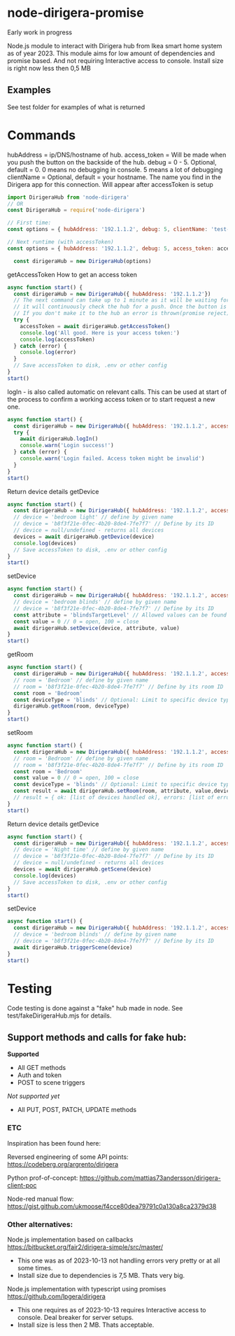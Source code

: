 # node-dirigera-promise

Early work in progress

Node.js module to interact with Dirigera hub from Ikea smart home system as of year 2023.
This module aims for low amount of dependencies and promise based. And not requiring Interactive access to console.
Install size is right now less then 0,5 MB

## Examples

See test folder for examples of what is returned

# Commands

hubAddress = ip/DNS/hostname of hub.
access_token = Will be made when you push the button on the backside of the hub.
debug = 0 - 5. Optional, default = 0. 0 means no debugging in console. 5 means a lot of debugging 
clientName = Optional, default = your hostname. The name you find in the Dirigera app for this connection. Will appear after accessToken is setup
```js
import DirigeraHub from 'node-dirigera'
// OR
const DirigeraHub = require('node-dirigera')

// First time:
const options = { hubAddress: '192.1.1.2', debug: 5, clientName: 'test-node-dirigera' }

// Next runtime (with accessToken)
const options = { hubAddress: '192.1.1.2', debug: 5, access_token: accessToken, clientName: 'test-node-dirigera' }

  const dirigeraHub = new DirigeraHub(options)

```
getAccessToken
How to get an access token
```js
async function start() {
  const dirigeraHub = new DirigeraHub({ hubAddress: '192.1.1.2'})
  // The next command can take up to 1 minute as it will be waiting for you to push the button.
  // it will continuously check the hub for a push. Once the button is pressed you will get the access token.
  // If you don't make it to the hub an error is thrown(promise reject).
  try {
    accessToken = await dirigeraHub.getAccessToken()
    console.log('All good. Here is your access token:')
    console.log(accessToken)
  } catch (error) {
    console.log(error)
  }
  // Save accessToken to disk, .env or other config
}
start()
```

logIn - is also called automatic on relevant calls. This can be used at start of the process to confirm a working access token or to start request a new one.
```js
async function start() {
  const dirigeraHub = new DirigeraHub({ hubAddress: '192.1.1.2', access_token: 'insertAccessTokenHere'})
  try {
    await dirigeraHub.logIn()
    console.warn('Login success!')
  } catch (error) {
    console.warn('Login failed. Access token might be invalid')
  }
}
start()
```

Return device details
getDevice
```js
async function start() {
  const dirigeraHub = new DirigeraHub({ hubAddress: '192.1.1.2', access_token: 'insertAccessTokenHere'})
  // device = 'bedroom light' // define by given name
  // device = 'b8f3f21e-0fec-4b20-8de4-7fe7f7' // Define by its ID
  // device = null/undefined - returns all devices
  devices = await dirigeraHub.getDevice(device)
  console.log(devices)
  // Save accessToken to disk, .env or other config
}
start()
```

setDevice
```js
async function start() {
  const dirigeraHub = new DirigeraHub({ hubAddress: '192.1.1.2', access_token: 'insertAccessTokenHere'})
  // device = 'bedroom blinds' // define by given name
  // device = 'b8f3f21e-0fec-4b20-8de4-7fe7f7' // Define by its ID
  const attribute = 'blindsTargetLevel' // Allowed values can be found via getDevice() under capabilities.canReceive
  const value = 0 // 0 = open, 100 = close
  await dirigeraHub.setDevice(device, attribute, value)
}
start()
```

getRoom
```js
async function start() {
  const dirigeraHub = new DirigeraHub({ hubAddress: '192.1.1.2', access_token: 'insertAccessTokenHere'})
  // room = 'Bedroom' // define by given name
  // room = 'b8f3f21e-0fec-4b20-8de4-7fe7f7' // Define by its room ID
  const room = 'Bedroom'
  const deviceType = 'blinds' // Optional: Limit to specific device type
  dirigeraHub.getRoom(room, deviceType)
}
start()
```

setRoom
```js
async function start() {
  const dirigeraHub = new DirigeraHub({ hubAddress: '192.1.1.2', access_token: 'insertAccessTokenHere'})
  // room = 'Bedroom' // define by given name
  // room = 'b8f3f21e-0fec-4b20-8de4-7fe7f7' // Define by its room ID
  const room = 'Bedroom'
  const value = 0 // 0 = open, 100 = close
  const deviceType = 'blinds' // Optional: Limit to specific device type
  const result = await dirigeraHub.setRoom(room, attribute, value,deviceType)
  // result = { ok: [list of devices handled ok], errors: [list of errors if any] }
}
start()
```


Return device details
getDevice
```js
async function start() {
  const dirigeraHub = new DirigeraHub({ hubAddress: '192.1.1.2', access_token: 'insertAccessTokenHere'})
  // device = 'Night time' // define by given name
  // device = 'b8f3f21e-0fec-4b20-8de4-7fe7f7' // Define by its ID
  // device = null/undefined - returns all devices
  devices = await dirigeraHub.getScene(device)
  console.log(devices)
  // Save accessToken to disk, .env or other config
}
start()
```

setDevice
```js
async function start() {
  const dirigeraHub = new DirigeraHub({ hubAddress: '192.1.1.2', access_token: 'insertAccessTokenHere'})
  // device = 'bedroom blinds' // define by given name
  // device = 'b8f3f21e-0fec-4b20-8de4-7fe7f7' // Define by its ID
  await dirigeraHub.triggerScene(device)
}
start()
```

# Testing

Code testing is done against a "fake" hub made in node. See test/fakeDirigeraHub.mjs for details.

## Support methods and calls for fake hub:

**Supported**
- All GET methods
- Auth and token
- POST to scene triggers

*Not supported yet*
- All PUT, POST, PATCH, UPDATE methods

### ETC

Inspiration has been found here:

Reversed engineering of some API points: https://codeberg.org/argrento/dirigera

Python prof-of-concept: https://github.com/mattias73andersson/dirigera-client-poc

Node-red manual flow: https://gist.github.com/ukmoose/f4cce80dea79791c0a130a8ca2379d38

### Other alternatives:

Node.js implementation based on callbacks https://bitbucket.org/fair2/dirigera-simple/src/master/
 - This one was as of 2023-10-13 not handling errors very pretty or at all some times. 
 - Install size due to dependencies is 7,5 MB. Thats very big.

Node.js implementation with typescript using promises https://github.com/lpgera/dirigera
- This one requires as of 2023-10-13 requires Interactive access to console. Deal breaker for server setups.
- Install size is less then 2 MB. Thats acceptable.